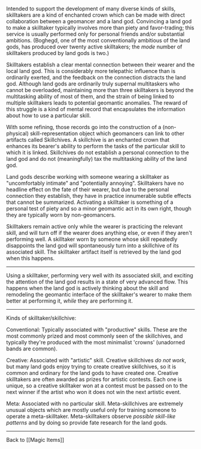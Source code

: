 Intended to support the development of many diverse kinds of skills, skilltakers are a kind of enchanted crown which can be made with direct collaboration between a geomancer and a land god.  Convincing a land god to make a skilltaker typically involves more than piety and favor-trading; this service is usually performed only for personal friends and/or substantial ambitions.  (Boghegd, one of the most conventionally ambitious of the land gods, has produced over twenty active skilltakers; the *mode* number of skilltakers produced by land gods is two.)

Skilltakers establish a clear mental connection between their wearer and the local land god.  This is considerably more telepathic influence than is ordinarily exerted, and the feedback on the connection distracts the land god.  Although land gods are ordinarily truly supernal multitaskers who cannot be overloaded, maintaining more than three skilltakers is beyond the multitasking ability of most of them, and the strain of being linked to multiple skilltakers leads to potential geomantic anomalies.  The reward of this struggle is a kind of mental record that encapsulates the information about how to use a particular skill.

With some refining, those records go into the construction of a (non-physical) skill-representation object which geomancers can link to other artifacts called Skillchives.  A skillchive is an enchanted crown that enhances its bearer's ability to perform the tasks of the particular skill to which it is linked.  Skillchives do not establish a personal connection to the land god and do not (meaningfully) tax the multitasking ability of the land god.

Land gods describe working with someone wearing a skilltaker as "uncomfortably intimate" and "potentially annoying".  Skilltakers have no headline effect on the fate of their wearer, but due to the personal connection they establish, they have in practice innumerable subtle effects that cannot be summarized.  Activating a skilltaker is something of a personal test of piety and so a minor geomantic act in its own right, though they are typically worn by non-geomancers.

Skilltakers remain active only while the wearer is practicing the relevant skill, and will turn off if the wearer does anything else, or even if they aren't performing well.  A skilltaker worn by someone whose skill repeatedly disappoints the land god will spontaneously turn into a skillchive of its associated skill.  The skilltaker artifact itself is retrieved by the land god when this happens.

---
Using a skilltaker, performing very well with its associated skill, and exciting the attention of the land god results in a state of very advanced flow.  This happens when the land god is actively thinking about the skill and remodeling the geomantic interface of the skilltaker's wearer to make them better at performing it, *while* they are performing it.

---
Kinds of skilltaker/skillchive:

Conventional:  Typically associated with "productive" skills.  These are the most commonly prized and most commonly seen of the skillchives, and typically they're produced with the most minimalist 'crowns' (unadorned bands are common).

Creative:  Associated with "artistic" skill.  Creative skillchives *do not work*, but many land gods enjoy trying to create creative skillchives, so it is common and ordinary for the land gods to have created one.  Creative skilltakers are often awarded as prizes for artistic contests.  Each one is unique, so a creative skilltaker won at a contest must be passed on to the next winner if the artist who won it does not win the next artistic event.

Meta:  Associated with no particular skill.  Meta-skillchives are extremely unusual objects which are mostly useful only for training someone to operate a meta-skilltaker.  Meta-skilltakers observe *possible skill-like patterns* and by doing so provide fate research for the land gods.

---
Back to [[Magic Items]]